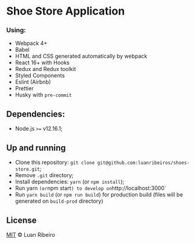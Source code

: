 # Shoe Store Application

### Using:

- Webpack 4+
- Babel
- HTML and CSS generated automatically by webpack
- React 16+ with Hooks
- Redux and Redux toolkit
- Styled Components
- Eslint (Airbnb)
- Prettier
- Husky with `pre-commit`

## Dependencies:

- Node.js `>=` v12.16.1;

## Up and running

- Clone this repository: `git clone git@github.com:luanribeiros/shoes-store.git`;
- Remove `.git` directory;
- Install dependencies: `yarn` (or `npm install`);
- Run yarn `(or`npm start`) to develop on`http://localhost:3000`
- Run `yarn build` (or `npm run build`) for production build (files will be generated on `build-prod` directory)

## License

[MIT](https://github.com/luanribeiros/shoes-store/blob/master/LICENSE.md) &copy; Luan Ribeiro

